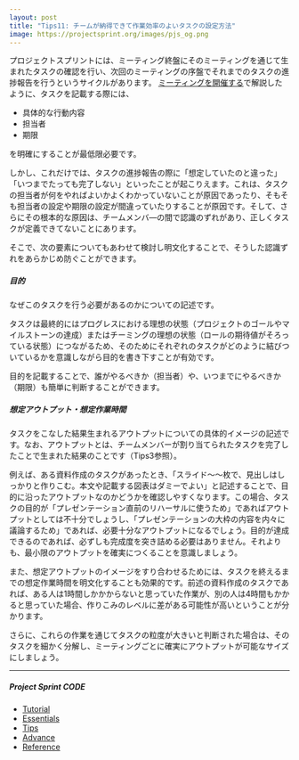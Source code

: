 ```yaml
---
layout: post
title: "Tips11: チームが納得できて作業効率のよいタスクの設定方法"
image: https://projectsprint.org/images/pjs_og.png
---
```


プロジェクトスプリントには、ミーティング終盤にそのミーティングを通じて生まれたタスクの確認を行い、次回のミーティングの序盤でそれまでのタスクの進捗報告を行うというサイクルがあります。
[ミーティングを開催する](../tutorial/section3-2)で解説したように、タスクを記載する際には、

  - 具体的な行動内容
  - 担当者
  - 期限

を明確にすることが最低限必要です。

しかし、これだけでは、タスクの進捗報告の際に「想定していたのと違った」「いつまでたっても完了しない」といったことが起こりえます。これは、タスクの担当者が何をやればよいかよくわかっていないことが原因であったり、そもそも担当者の設定や期限の設定が間違っていたりすることが原因です。そして、さらにその根本的な原因は、チームメンバ―の間で認識のずれがあり、正しくタスクが定義できてないことにあります。

そこで、次の要素についてもあわせて検討し明文化することで、そうした認識ずれをあらかじめ防ぐことができます。

##### 目的
なぜこのタスクを行う必要があるのかについての記述です。

タスクは最終的にはプログレスにおける理想の状態（プロジェクトのゴールやマイルストーンの達成）またはチーミングの理想の状態（ロールの期待値がそろっている状態）につながるため、そのためにそれぞれのタスクがどのように結びついているかを意識しながら目的を書き下すことが有効です。

目的を記載することで、誰がやるべきか（担当者）や、いつまでにやるべきか（期限）も簡単に判断することができます。

##### 想定アウトプット・想定作業時間
タスクをこなした結果生まれるアウトプットについての具体的イメージの記述です。なお、アウトプットとは、チームメンバーが割り当てられたタスクを完了したことで生まれた結果のことです（Tips3参照）。

例えば、ある資料作成のタスクがあったとき、「スライド～～枚で、見出しはしっかりと作りこむ。本文や記載する図表はダミーでよい」と記述することで、目的に沿ったアウトプットなのかどうかを確認しやすくなります。この場合、タスクの目的が「プレゼンテーション直前のリハーサルに使うため」であればアウトプットとしては不十分でしょうし、「プレゼンテーションの大枠の内容を内々に議論するため」であれば、必要十分なアウトプットになるでしょう。目的が達成できるのであれば、必ずしも完成度を突き詰める必要はありません。それよりも、最小限のアウトプットを確実につくることを意識しましょう。

また、想定アウトプットのイメージをすり合わせるためには、タスクを終えるまでの想定作業時間を明文化することも効果的です。前述の資料作成のタスクであれば、ある人は1時間しかかからないと思っていた作業が、別の人は4時間もかかると思っていた場合、作りこみのレベルに差がある可能性が高いということが分かります。

さらに、これらの作業を通じてタスクの粒度が大きいと判断された場合は、そのタスクを細かく分解し、ミーティングごとに確実にアウトプットが可能なサイズにしましょう。

---

##### Project Sprint CODE
- [Tutorial](../tutorial/index.md)
- [Essentials](../essentials.md)
- [Tips](../tips/index.md)
- [Advance](../advance.md)
- [Reference](../reference.md)
